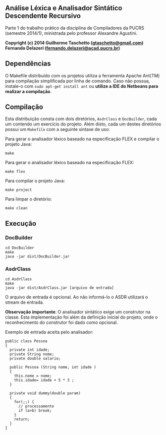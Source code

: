 ## Análise Léxica e Analisador Sintático Descendente Recursivo

Parte 1 do trabalho prático da disciplina de Compiladores da PUCRS (semestre 2014/1), ministrada pelo professor Alexandre Agustini.

**Copyright (c) 2014 Guilherme Taschetto (gtaschetto@gmail.com) Fernando Delazeri (fernando.delazeri@acad.pucrs.br)**

## Dependências

O Makefile distribuído com os projetos utiliza a ferramenta Apache Ant(TM) para compilação simplificada por linha de comando. Caso não possua, instale-o com `sudo apt-get install ant` ou **utilize a IDE do Netbeans para realizar a compilação**.

## Compilação

Esta distribuição consta com dois diretórios, `AsdrClass` e `DocBuilder`, cada um contendo um exercício do projeto. Além disto, cada um destes diretórios possui um `Makefile` com a seguinte sintaxe de uso:

Para gerar o analisador léxico baseado na especificação FLEX e compilar o projeto Java:

    make
    
Para gerar o analisador léxico baseado na especificação FLEX:

    make flex
    
Para compilar o projeto Java:

    make project

Para limpar o diretório:

    make clean
    
## Execução

### DocBuilder

    cd DocBuilder
    make
    java -jar dist/DocBuilder.jar

### AsdrClass

    cd AsdrClass
    make
    java -jar dist/AsdrClass.jar [arquivo de entrada]

O arquivo de entrada é opcional. Ao não informá-lo o ASDR utilizará o stream de entrada.

**Observação importante**: O analisador sintático exige um construtor na classe. Esta implementação foi além da definição inicial do projeto, onde o reconhecimento do construtor foi dado como opcional.

Exemplo de entrada aceita pelo analisador:

    public class Pessoa
    {
      private int idade;
      private String nome;
      private double salario;
      
      public Pessoa (String nome, int idade )
      {
        this.nome = nome;
        this.idade= idade + 5 * 3 ;
      }
      
      private void dummy(double param)
      {
        for(;;) { 
          // processamento
          if (a>b) break;
        }
        return;
      }
    }
